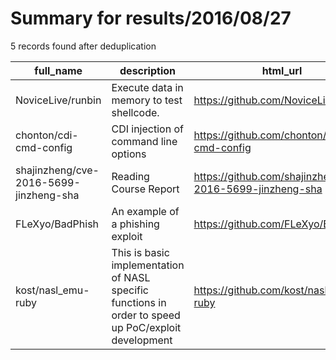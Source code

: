 
# Summary for results/2016/08/27
    
5 records found after deduplication

| full_name | description | html_url | matched_list | matched_count | pushed_at | size | stargazers_count | language | forks_count |
|----------------------------------------|------------------------------------------------------------------------------------------------------|-----------------------------------------------------------|-----------------------|-----------------|---------------------------|--------|--------------------|------------|---------------|
| NoviceLive/runbin | Execute data in memory to test shellcode. | https://github.com/NoviceLive/runbin | ['shellcode'] | 1 | 2016-08-27 15:14:33+00:00 | 214 | 4 | C | 5 |
| chonton/cdi-cmd-config | CDI injection of command line options | https://github.com/chonton/cdi-cmd-config | ['command injection'] | 1 | 2016-08-27 02:04:25+00:00 | 10 | 0 | Java | 0 |
| shajinzheng/cve-2016-5699-jinzheng-sha | Reading Course Report | https://github.com/shajinzheng/cve-2016-5699-jinzheng-sha | ['cve-2'] | 1 | 2016-08-27 20:55:48+00:00 | 1028 | 0 | Python | 0 |
| FLeXyo/BadPhish | An example of a phishing exploit | https://github.com/FLeXyo/BadPhish | ['exploit'] | 1 | 2016-08-27 17:06:47+00:00 | 73 | 0 | HTML | 0 |
| kost/nasl_emu-ruby | This is basic implementation of NASL specific functions in order to speed up PoC/exploit development | https://github.com/kost/nasl_emu-ruby | ['exploit'] | 1 | 2016-08-27 04:32:06+00:00 | 8 | 0 | Ruby | 0 |
